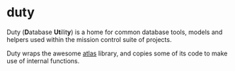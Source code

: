 # duty

Duty (**D**atabase **Ut**ilit**y**) is a home for common database tools, models and helpers used within the mission control suite of projects. 

Duty wraps the awesome [atlas](https://github.com/ariga/atlas/) library, and copies some of its code to make use of internal functions.  




